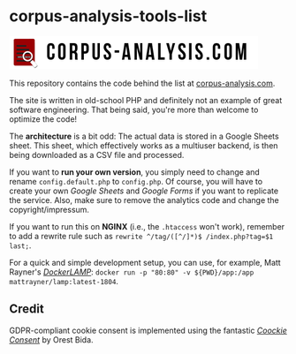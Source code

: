# corpus-analysis-tools-list

![corpus-analysis.com](https://github.com/IngoKl/corpus-analysis-tools-list/blob/master/img/corpus-analysis.com.png)

This repository contains the code behind the list at [corpus-analysis.com](https://corpus-analysis.com).

The site is written in old-school PHP and definitely not an example of great software engineering. That being said, you're more than welcome to optimize the code!

The **architecture** is a bit odd:
The actual data is stored in a Google Sheets sheet. This sheet, which effectively works as a multiuser backend, is then being downloaded as a CSV file and processed.

If you want to **run your own version**, you simply need to change and rename `config.default.php` to `config.php`. Of course, you will have to create your own *Google Sheets* and *Google Forms* if you want to replicate the service. Also, make sure to remove the analytics code and change the copyright/impressum.

If you want to run this on **NGINX** (i.e., the `.htaccess` won't work), remember to add a rewrite rule such as `rewrite ^/tag/([^/]*)$ /index.php?tag=$1 last;`.

For a quick and simple development setup, you can use, for example, Matt Rayner's [*DockerLAMP*](https://hub.docker.com/r/mattrayner/lamp/#!): `docker run -p "80:80" -v ${PWD}/app:/app mattrayner/lamp:latest-1804`.

## Credit

GDPR-compliant cookie consent is implemented using the fantastic [*Coockie Consent*](https://github.com/orestbida/cookieconsent) by Orest Bida.
